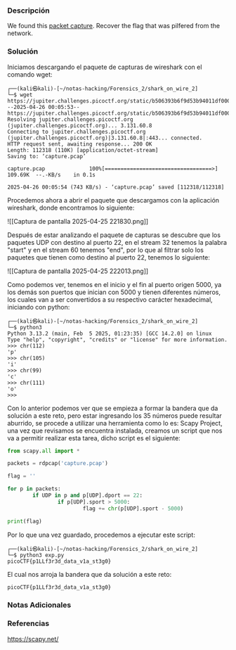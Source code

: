### Descripción
We found this [packet capture](https://jupiter.challenges.picoctf.org/static/b506393b6f9d53b94011df000c534759/capture.pcap). Recover the flag that was pilfered from the network.
### Solución
Iniciamos descargando el paquete de capturas de wireshark con el comando wget:

```shell
┌──(kali㉿kali)-[~/notas-hacking/Forensics_2/shark_on_wire_2]
└─$ wget https://jupiter.challenges.picoctf.org/static/b506393b6f9d53b94011df000c534759/capture.pcap
--2025-04-26 00:05:53--  https://jupiter.challenges.picoctf.org/static/b506393b6f9d53b94011df000c534759/capture.pcap
Resolving jupiter.challenges.picoctf.org (jupiter.challenges.picoctf.org)... 3.131.60.8
Connecting to jupiter.challenges.picoctf.org (jupiter.challenges.picoctf.org)|3.131.60.8|:443... connected.
HTTP request sent, awaiting response... 200 OK
Length: 112318 (110K) [application/octet-stream]
Saving to: ‘capture.pcap’

capture.pcap              100%[==================================>] 109.69K  --.-KB/s    in 0.1s    

2025-04-26 00:05:54 (743 KB/s) - ‘capture.pcap’ saved [112318/112318]
```

Procedemos ahora a abrir el paquete que descargamos con la aplicación wireshark, donde encontramos lo siguiente:

![[Captura de pantalla 2025-04-25 221830.png]]

Después de estar analizando el paquete de capturas se descubre que los paquetes UDP con destino al puerto 22, en el stream 32 tenemos la palabra "start" y en el stream 60 tenemos "end", por lo que al filtrar solo los paquetes que tienen como destino al puerto 22, tenemos lo siguiente:

![[Captura de pantalla 2025-04-25 222013.png]]

Como podemos ver, tenemos en el inicio y el fin al puerto origen 5000, ya los demás son puertos que inician con 5000 y tienen diferentes números, los cuales van a ser convertidos a su respectivo carácter hexadecimal, iniciando con python:

```shell
┌──(kali㉿kali)-[~/notas-hacking/Forensics_2/shark_on_wire_2]
└─$ python3                     
Python 3.13.2 (main, Feb  5 2025, 01:23:35) [GCC 14.2.0] on linux
Type "help", "copyright", "credits" or "license" for more information.
>>> chr(112)
'p'
>>> chr(105)
'i'
>>> chr(99)
'c'
>>> chr(111)
'o'
>>>
```

Con lo anterior podemos ver que se empieza a formar la bandera que da solución a este reto, pero estar ingresando los 35 números puede resultar aburrido, se procede a utilizar una herramienta como lo es: Scapy Project, una vez que revisamos se encuentra instalada, creamos un script que nos va a permitir realizar esta tarea, dicho script es el siguiente:

```python
from scapy.all import *

packets = rdpcap('capture.pcap')

flag = ''

for p in packets:
        if UDP in p and p[UDP].dport == 22:
                if p[UDP].sport > 5000:
                        flag += chr(p[UDP].sport - 5000)

print(flag)
```

Por lo que una vez guardado, procedemos a ejecutar este script:

```shell
┌──(kali㉿kali)-[~/notas-hacking/Forensics_2/shark_on_wire_2]
└─$ python3 exp.py
picoCTF{p1LLf3r3d_data_v1a_st3g0}
```

El cual nos arroja la bandera que da solución a este reto:

```
picoCTF{p1LLf3r3d_data_v1a_st3g0}
```
### Notas Adicionales

### Referencias
https://scapy.net/